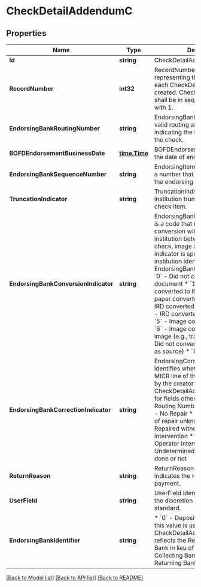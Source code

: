 # CheckDetailAddendumC

## Properties

Name | Type | Description | Notes
------------ | ------------- | ------------- | -------------
**Id** | **string** | CheckDetailAddendumC ID | [optional] 
**RecordNumber** | **int32** | RecordNumber is a number representing the order in which each CheckDetailAddendumC was created. CheckDetailAddendumA shall be in sequential order starting with 1. | 
**EndorsingBankRoutingNumber** | **string** | EndorsingBankRoutingNumber is a valid routing and transit number indicating the bank that endorsed the check. | 
**BOFDEndorsementBusinessDate** | [**time.Time**](time.Time.md) | BOFDEndorsementBusinessDate is the date of endorsement. | [optional] 
**EndorsingBankSequenceNumber** | **string** | EndorsingItemSequenceNumber is a number that identifies the item at the endorsing bank. | [optional] 
**TruncationIndicator** | **string** | TruncationIndicator identifies if the institution truncated the original check item. | 
**EndorsingBankConversionIndicator** | **string** | EndorsingBankConversionIndicator is a code that indicates the conversion within the processing institution between original paper check, image and IRD. The indicator is specific to the action institution identified in the EndorsingBankRoutingNumber.  * &#x60;0&#x60; - Did not convert physical document * &#x60;1&#x60; - Original paper converted to IRD * &#x60;2&#x60; - Original paper converted to image * &#x60;3&#x60; - IRD converted to another IRD * &#x60;4&#x60; - IRD converted to image of IRD * &#x60;5&#x60; - Image converted to an IRD * &#x60;6&#x60; - Image converted to another image (e.g., transcoded) * &#x60;7&#x60; - Did not convert image (e.g., same as source) * &#x60;8&#x60; - Undetermined  | [optional] 
**EndorsingBankCorrectionIndicator** | **string** | EndorsingCorrectionIndicator identifies whether and how the MICR line of this item was repaired by the creator of this CheckDetailAddendumC Record for fields other than Payor Bank Routing Number and Amount.  * &#x60;0&#x60; - No Repair * &#x60;1&#x60; - Repaired (form of repair unknown) * &#x60;2&#x60; - Repaired without Operator intervention * &#x60;3&#x60; - Repaired with Operator intervention * &#x60;4&#x60; - Undetermined if repair has been done or not  | [optional] 
**ReturnReason** | **string** | ReturnReason is a code that indicates the reason for non-payment. | [optional] 
**UserField** | **string** | UserField identifies a field used at the discretion of users of the standard. | [optional] 
**EndorsingBankIdentifier** | **string** | * &#x60;0&#x60; - Depository Bank (BOFD) - this value is used when the CheckDetailAddendumC Record reflects the Return * &#x60;Processing Bank in lieu of BOFD. * &#x60;1&#x60; - Other Collecting Bank * &#x60;2&#x60; - Other Returning Bank * &#x60;3&#x60; - Payor Bank  | [optional] 

[[Back to Model list]](../README.md#documentation-for-models) [[Back to API list]](../README.md#documentation-for-api-endpoints) [[Back to README]](../README.md)


